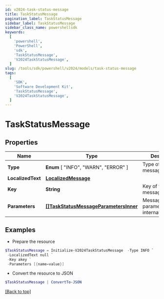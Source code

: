 ```yaml
---
id: v2024-task-status-message
title: TaskStatusMessage
pagination_label: TaskStatusMessage
sidebar_label: TaskStatusMessage
sidebar_class_name: powershellsdk
keywords:
  [
    'powershell',
    'PowerShell',
    'sdk',
    'TaskStatusMessage',
    'V2024TaskStatusMessage',
  ]
slug: /tools/sdk/powershell/v2024/models/task-status-message
tags:
  [
    'SDK',
    'Software Development Kit',
    'TaskStatusMessage',
    'V2024TaskStatusMessage',
  ]
---
```


# TaskStatusMessage

## Properties

| Name | Type | Description | Notes |
| --- | --- | --- | --- |
| **Type** | **Enum** [ "INFO", "WARN", "ERROR" ] | Type of the message | [required] |
| **LocalizedText** | [**LocalizedMessage**](localized-message) |  | [required] |
| **Key** | **String** | Key of the message | [required] |
| **Parameters** | [**[]TaskStatusMessageParametersInner**](task-status-message-parameters-inner) | Message parameters for internationalization | [required] |

## Examples

- Prepare the resource

```powershell
$TaskStatusMessage = Initialize-V2024TaskStatusMessage  -Type INFO `
 -LocalizedText null `
 -Key akey `
 -Parameters [{name=value}]
```

- Convert the resource to JSON

```powershell
$TaskStatusMessage | ConvertTo-JSON
```

[[Back to top]](#)
